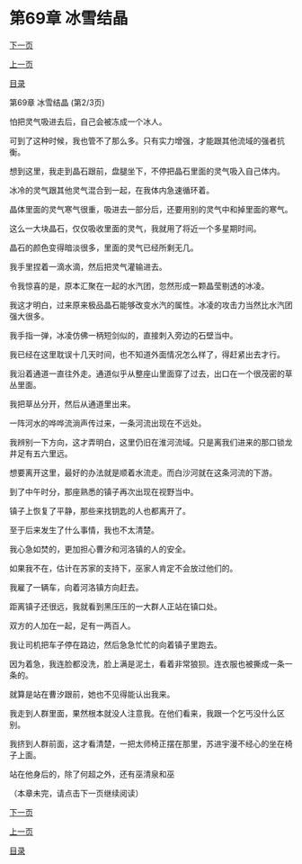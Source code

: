<h1>第69章   冰雪结晶</h1>
            <div><p><a href="./206_%E7%AC%AC69%E7%AB%A0_%E5%86%B0%E9%9B%AA%E7%BB%93%E6%99%B6.md">下一页</a></p><p><a href="./204_%E7%AC%AC69%E7%AB%A0_%E5%86%B0%E9%9B%AA%E7%BB%93%E6%99%B6.md">上一页</a></p><p><a href="../">目录</a></p></div>
            <div><p>第69章   冰雪结晶 (第2/3页)</p><p>怕把灵气吸进去后，自己会被冻成一个冰人。</p><p>可到了这种时候，我也管不了那么多。只有实力增强，才能跟其他流域的强者抗衡。</p><p>想到这里，我走到晶石跟前，盘腿坐下，不停把晶石里面的灵气吸入自己体内。</p><p>冰冷的灵气跟其他灵气混合到一起，在我体内急速循环着。</p><p>晶体里面的灵气寒气很重，吸进去一部分后，还要用别的灵气中和掉里面的寒气。</p><p>这么一大块晶石，仅仅吸收里面的灵气，我就用了将近一个多星期时间。</p><p>晶石的颜色变得暗淡很多，里面的灵气已经所剩无几。</p><p>我手里捏着一滴水滴，然后把灵气灌输进去。</p><p>令我惊喜的是，原本汇聚在一起的水汽团，忽然形成一颗晶莹剔透的冰凌。</p><p>我这才明白，过来原来极品晶石能够改变水汽的属性。冰凌的攻击力当然比水汽团强大很多。</p><p>我手指一弹，冰凌仿佛一柄短剑似的，直接刺入旁边的石壁当中。</p><p>我已经在这里耽误十几天时间，也不知道外面情况怎么样了，得赶紧出去才行。</p><p>我沿着通道一直往外走。通道似乎从整座山里面穿了过去，出口在一个很茂密的草丛里面。</p><p>我把草丛分开，然后从通道里出来。</p><p>一阵河水的哗哗流淌声传过来，一条河流出现在不远处。</p><p>我辨别一下方向，这才弄明白，这里仍旧在淮河流域。只是离我们进来的那口锁龙井足有五六里远。</p><p>想要离开这里，最好的办法就是顺着水流走。而白沙河就在这条河流的下游。</p><p>到了中午时分，那座熟悉的镇子再次出现在视野当中。</p><p>镇子上恢复了平静，那些来找钥匙的人也都离开了。</p><p>至于后来发生了什么事情，我也不太清楚。</p><p>我心急如焚的，更加担心曹汐和河洛镇的人的安全。</p><p>如果我不在，估计在苏家的支持下，巫家人肯定不会放过他们的。</p><p>我雇了一辆车，向着河洛镇方向赶去。</p><p>距离镇子还很远，我就看到黑压压的一大群人正站在镇口处。</p><p>双方的人加在一起，足有一两百人。</p><p>我让司机把车子停在路边，然后急急忙忙的向着镇子里跑去。</p><p>因为着急，我连脸都没洗，脸上满是泥土，看着非常狼狈。连衣服也被撕成一条一条的。</p><p>就算是站在曹汐跟前，她也不见得能认出我来。</p><p>我走到人群里面，果然根本就没人注意我。在他们看来，我跟一个乞丐没什么区别。</p><p>我挤到人群前面，这才看清楚，一把太师椅正摆在那里，苏进宇漫不经心的坐在椅子上面。</p><p>站在他身后的，除了何超之外，还有巫清泉和巫</p><p>（本章未完，请点击下一页继续阅读）</p></div>
            <div><p><a href="./206_%E7%AC%AC69%E7%AB%A0_%E5%86%B0%E9%9B%AA%E7%BB%93%E6%99%B6.md">下一页</a></p><p><a href="./204_%E7%AC%AC69%E7%AB%A0_%E5%86%B0%E9%9B%AA%E7%BB%93%E6%99%B6.md">上一页</a></p><p><a href="../">目录</a></p></div>